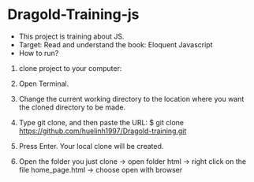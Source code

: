 # Dragold-Training-js

- This project is training about JS.
- Target: Read and understand the book: Eloquent Javascript
- How to run?
1. clone project to your computer:
2. Open Terminal.
3. Change the current working directory to the location where you want the cloned directory to be made.
4. Type git clone, and then paste the URL:
 $ git clone https://github.com/huelinh1997/Dragold-training.git

5. Press Enter. Your local clone will be created.


6. Open the folder you just clone -> open folder html -> right click on the file home_page.html -> choose open with browser

